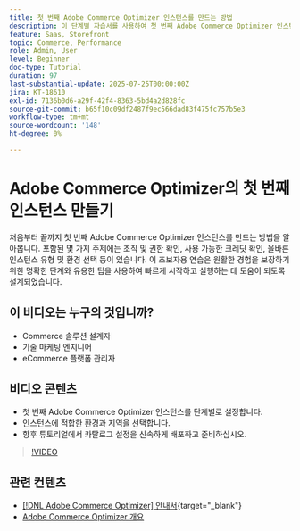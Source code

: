 ```yaml
---
title: 첫 번째 Adobe Commerce Optimizer 인스턴스를 만드는 방법
description: 이 단계별 자습서를 사용하여 첫 번째 Adobe Commerce Optimizer 인스턴스를 만드는 방법을 알아봅니다.
feature: Saas, Storefront
topic: Commerce, Performance
role: Admin, User
level: Beginner
doc-type: Tutorial
duration: 97
last-substantial-update: 2025-07-25T00:00:00Z
jira: KT-18610
exl-id: 7136b0d6-a29f-42f4-8363-5bd4a2d828fc
source-git-commit: b65f10c09df2487f9ec566dad83f475fc757b5e3
workflow-type: tm+mt
source-wordcount: '148'
ht-degree: 0%

---
```


# Adobe Commerce Optimizer의 첫 번째 인스턴스 만들기

처음부터 끝까지 첫 번째 Adobe Commerce Optimizer 인스턴스를 만드는 방법을 알아봅니다. 포함된 몇 가지 주제에는 조직 및 권한 확인, 사용 가능한 크레딧 확인, 올바른 인스턴스 유형 및 환경 선택 등이 있습니다. 이 초보자용 연습은 원활한 경험을 보장하기 위한 명확한 단계와 유용한 팁을 사용하여 빠르게 시작하고 실행하는 데 도움이 되도록 설계되었습니다.

## 이 비디오는 누구의 것입니까?

* Commerce 솔루션 설계자
* 기술 마케팅 엔지니어
* eCommerce 플랫폼 관리자

## 비디오 콘텐츠

* 첫 번째 Adobe Commerce Optimizer 인스턴스를 단계별로 설정합니다.
* 인스턴스에 적합한 환경과 지역을 선택합니다.
* 향후 튜토리얼에서 카탈로그 설정을 신속하게 배포하고 준비하십시오.

>[!VIDEO](https://video.tv.adobe.com/v/3469877?learn=on&enablevpops)

## 관련 컨텐츠

* [[!DNL Adobe Commerce Optimizer] 안내서](https://experienceleague.adobe.com/ko/docs/commerce/optimizer/overview){target="_blank"}
* [Adobe Commerce Optimizer 개요](https://experienceleague.adobe.com/ko/docs/commerce-learn/tutorials/adobe-commerce-optimizer/overview)
